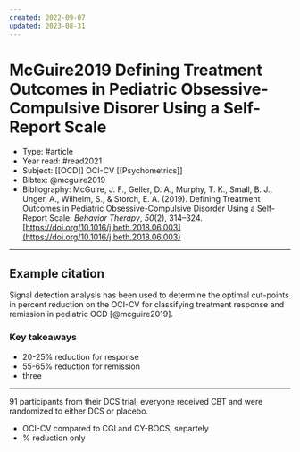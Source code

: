 ```yaml
---
created: 2022-09-07
updated: 2023-08-31
---
```

# McGuire2019 Defining Treatment Outcomes in Pediatric Obsessive-Compulsive Disorer Using a Self-Report Scale
* Type:  #article
* Year read: #read2021
* Subject: [[OCD]] OCI-CV [[Psychometrics]]
* Bibtex: @mcguire2019
* Bibliography: McGuire, J. F., Geller, D. A., Murphy, T. K., Small, B. J., Unger, A., Wilhelm, S., & Storch, E. A. (2019). Defining Treatment Outcomes in Pediatric Obsessive-Compulsive Disorder Using a Self-Report Scale. _Behavior Therapy_, _50_(2), 314–324. [https://doi.org/10.1016/j.beth.2018.06.003](https://doi.org/10.1016/j.beth.2018.06.003)
---
## Example citation

Signal detection analysis has been used to determine the optimal cut-points in percent reduction on the OCI-CV for classifying treatment response and remission in pediatric OCD [@mcguire2019].

### Key takeaways
* 20-25% reduction for response
* 55-65% reduction for remission
* three

---
91 participants from their DCS trial, everyone received CBT and were randomized to either DCS or placebo.

- OCI-CV compared to CGI and CY-BOCS, separtely
- % reduction only